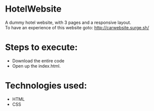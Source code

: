 # HotelWebsite
A dummy hotel website, with 3 pages and a responsive layout.<br />
To have an experience of this website goto: http://carwebsite.surge.sh/

# Steps to execute:

   * Download the entire code
   * Open up the index.html.

# Technologies used:

   * HTML
   * CSS 
